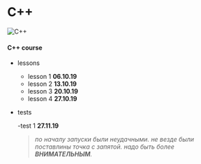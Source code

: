 # C++
![C++](https://upload.wikimedia.org/wikipedia/commons/thumb/1/18/ISO_C%2B%2B_Logo.svg/306px-ISO_C%2B%2B_Logo.svg.png)
#### C++ course

- lessons 
  - lesson 1 **06.10.19**
  - lesson 2 **13.10.19**
  - lesson 3 **20.10.19**
  - lesson 4 **27.10.19**
- tests

   -test 1 **27.11.19**
   >*по началу запуски были неудачными.*
   >*не везде были поставлины точка с запятой.*
   >*надо быть более ***ВНИМАТЕЛЬНЫМ***.*


